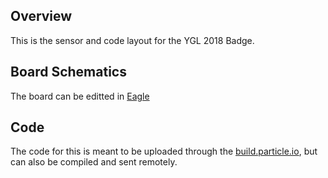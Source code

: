 ## Overview

This is the sensor and code layout for the YGL 2018 Badge. 

## Board Schematics

The board can be editted in [Eagle](https://www.autodesk.com/products/eagle/free-download) 

## Code

The code for this is meant to be uploaded through the [build.particle.io](https://build.particle.io), but can also be compiled and sent remotely.


